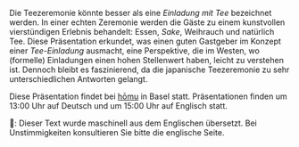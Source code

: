 <p>Die Teezeremonie könnte besser als eine <em>Einladung mit Tee</em> bezeichnet werden. In einer echten Zeremonie werden die Gäste zu einem kunstvollen vierstündigen Erlebnis behandelt: Essen, <em>Sake</em>, Weihrauch und natürlich Tee. Diese Präsentation erkundet, was einen guten Gastgeber im Konzept einer <em>Tee-Einladung</em> ausmacht, eine Perspektive, die im Westen, wo (formelle) Einladungen einen hohen Stellenwert haben, leicht zu verstehen ist. Dennoch bleibt es faszinierend, da die japanische Teezeremonie zu sehr unterschiedlichen Antworten gelangt.</p>
<p>Diese Präsentation findet bei <a href="https://homu.ch/">hōmu</a> in Basel statt. Präsentationen finden um 13:00 Uhr auf Deutsch und um 15:00 Uhr auf Englisch statt.</p>
👾: Dieser Text wurde maschinell aus dem Englischen übersetzt. Bei Unstimmigkeiten konsultieren Sie bitte die englische Seite.
